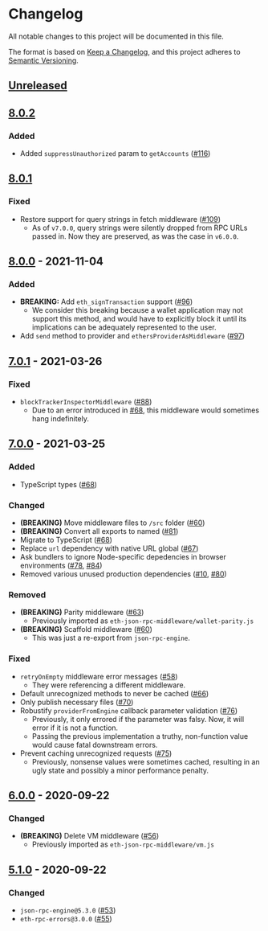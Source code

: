 # Changelog
All notable changes to this project will be documented in this file.

The format is based on [Keep a Changelog](https://keepachangelog.com/en/1.0.0/),
and this project adheres to [Semantic Versioning](https://semver.org/spec/v2.0.0.html).

## [Unreleased]

## [8.0.2]
### Added
- Added `suppressUnauthorized` param to `getAccounts` ([#116](https://github.com/MetaMask/eth-json-rpc-middleware/pull/116))

## [8.0.1]
### Fixed
- Restore support for query strings in fetch middleware  ([#109](https://github.com/MetaMask/eth-json-rpc-middleware/pull/109))
  - As of `v7.0.0`, query strings were silently dropped from RPC URLs passed in. Now they are preserved, as was the case in `v6.0.0`.

## [8.0.0] - 2021-11-04
### Added
- **BREAKING:** Add `eth_signTransaction` support ([#96](https://github.com/MetaMask/eth-json-rpc-middleware/pull/96))
  - We consider this breaking because a wallet application may not support this method, and would have to explicitly block it until its implications can be adequately represented to the user.
- Add `send` method to provider and `ethersProviderAsMiddleware` ([#97](https://github.com/MetaMask/eth-json-rpc-middleware/pull/97))

## [7.0.1] - 2021-03-26
### Fixed
- `blockTrackerInspectorMiddleware` ([#88](https://github.com/MetaMask/eth-json-rpc-middleware/pull/88))
  - Due to an error introduced in [#68](https://github.com/MetaMask/eth-json-rpc-middleware/pull/68), this middleware would sometimes hang indefinitely.

## [7.0.0] - 2021-03-25
### Added
- TypeScript types ([#68](https://github.com/MetaMask/eth-json-rpc-middleware/pull/68))

### Changed
- **(BREAKING)** Move middleware files to `/src` folder ([#60](https://github.com/MetaMask/eth-json-rpc-middleware/pull/60))
- **(BREAKING)** Convert all exports to named ([#81](https://github.com/MetaMask/eth-json-rpc-middleware/pull/81))
- Migrate to TypeScript ([#68](https://github.com/MetaMask/eth-json-rpc-middleware/pull/68))
- Replace `url` dependency with native URL global ([#67](https://github.com/MetaMask/eth-json-rpc-middleware/pull/67))
- Ask bundlers to ignore Node-specific depedencies in browser environments ([#78](https://github.com/MetaMask/eth-json-rpc-middleware/pull/78), [#84](https://github.com/MetaMask/eth-json-rpc-middleware/pull/84))
- Removed various unused production dependencies ([#10](https://github.com/MetaMask/eth-json-rpc-middleware/pull/10), [#80](https://github.com/MetaMask/eth-json-rpc-middleware/pull/80))

### Removed
- **(BREAKING)** Parity middleware ([#63](https://github.com/MetaMask/eth-json-rpc-middleware/pull/63))
  - Previously imported as `eth-json-rpc-middleware/wallet-parity.js`
- **(BREAKING)** Scaffold middleware ([#60](https://github.com/MetaMask/eth-json-rpc-middleware/pull/60))
  - This was just a re-export from `json-rpc-engine`.

### Fixed
- `retryOnEmpty` middleware error messages ([#58](https://github.com/MetaMask/eth-json-rpc-middleware/pull/58))
  - They were referencing a different middleware.
- Default unrecognized methods to never be cached ([#66](https://github.com/MetaMask/eth-json-rpc-middleware/pull/66))
- Only publish necessary files ([#70](https://github.com/MetaMask/eth-json-rpc-middleware/pull/70))
- Robustify `providerFromEngine` callback parameter validation ([#76](https://github.com/MetaMask/eth-json-rpc-middleware/pull/76))
  - Previously, it only errored if the parameter was falsy. Now, it will error if it is not a function.
  - Passing the previous implementation a truthy, non-function value would cause fatal downstream errors.
- Prevent caching unrecognized requests ([#75](https://github.com/MetaMask/eth-json-rpc-middleware/pull/75))
  - Previously, nonsense values were sometimes cached, resulting in an ugly state and possibly a minor performance penalty.

## [6.0.0] - 2020-09-22
### Changed
- **(BREAKING)** Delete VM middleware ([#56](https://github.com/MetaMask/eth-json-rpc-middleware/pull/56))
  - Previously imported as `eth-json-rpc-middleware/vm.js`

## [5.1.0] - 2020-09-22
### Changed
- `json-rpc-engine@5.3.0` ([#53](https://github.com/MetaMask/eth-json-rpc-middleware/pull/53))
- `eth-rpc-errors@3.0.0` ([#55](https://github.com/MetaMask/eth-json-rpc-middleware/pull/55))

[Unreleased]: https://github.com/MetaMask/eth-json-rpc-middleware/compare/v8.0.2...HEAD
[8.0.2]: https://github.com/MetaMask/eth-json-rpc-middleware/compare/v8.0.1...v8.0.2
[8.0.1]: https://github.com/MetaMask/eth-json-rpc-middleware/compare/v8.0.0...v8.0.1
[8.0.0]: https://github.com/MetaMask/eth-json-rpc-middleware/compare/v7.0.1...v8.0.0
[7.0.1]: https://github.com/MetaMask/eth-json-rpc-middleware/compare/v7.0.0...v7.0.1
[7.0.0]: https://github.com/MetaMask/eth-json-rpc-middleware/compare/v6.0.0...v7.0.0
[6.0.0]: https://github.com/MetaMask/eth-json-rpc-middleware/compare/v5.1.0...v6.0.0
[5.1.0]: https://github.com/MetaMask/eth-json-rpc-middleware/releases/tag/v5.1.0
